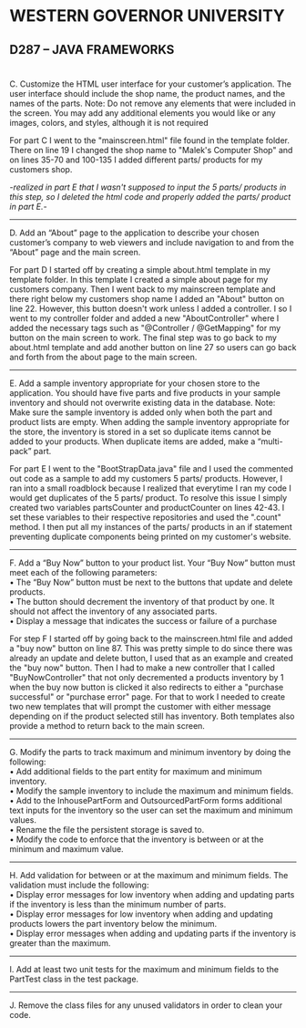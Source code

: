 
# WESTERN GOVERNOR UNIVERSITY 
## D287 – JAVA FRAMEWORKS
#

C.  Customize the HTML user interface for your customer’s application. The user interface should include the shop name, the product names, and the names of the parts.
    Note: Do not remove any elements that were included in the screen. You may add any additional elements you would like or any images, colors, and styles, although it is not required

For part C I went to the "mainscreen.html" file found in the template folder. There on line 19 I changed the shop name to "Malek's Computer Shop" and on lines 35-70 and 
100-135 I added different parts/ products for my customers shop. 

*-realized in part E that I wasn't supposed to input the 5 parts/ products in this step, so I deleted the html code and properly added the parts/ product in part E.-*
<hr>

D.  Add an “About” page to the application to describe your chosen customer’s company to web viewers and include navigation to and from the “About” page and the main screen.

For part D I started off by creating a simple about.html template in my template folder. In this template I created a simple about page for my customers company. Then I went back to my mainscreen
template and there right below my customers shop name I added an "About" button on line 22. However, this button doesn't work unless I added a controller. I so I went to my 
controller folder and added a new "AboutController" where I added the necessary tags such as "@Controller / @GetMapping" for my button on the main screen to work. The final step
was to go back to my about.html template and add another button on line 27 so users can go back and forth from the about page to the main screen. 
<hr>

E.  Add a sample inventory appropriate for your chosen store to the application. You should have five parts and five products in your sample inventory and should not overwrite existing data in the database.
    Note: Make sure the sample inventory is added only when both the part and product lists are empty. When adding the sample inventory appropriate for the store, the inventory is stored in a set so duplicate items cannot be added to your products. When duplicate items are added, make a “multi-pack” part.

For part E I went to the "BootStrapData.java" file and I used the commented out code as a sample to add my customers 5 parts/ products. However, I ran into a small roadblock
because I realized that everytime I ran my code I would get duplicates of the 5 parts/ product. To resolve this issue I simply created two variables partsCounter and productCounter
on lines 42-43. I set these variables to their respective repositories and used the ".count" method. I then put all my instances of the parts/ products in an if statement preventing
duplicate components being printed on my customer's website. 
<hr>

F.  Add a “Buy Now” button to your product list. Your “Buy Now” button must meet each of the following parameters:<br>
    •  The “Buy Now” button must be next to the buttons that update and delete products.<br>
    •  The button should decrement the inventory of that product by one. It should not affect the inventory of any associated parts.<br>
    •  Display a message that indicates the success or failure of a purchase<br>

For step F I started off by going back to the mainscreen.html file and added a "buy now" button on line 87. This was pretty simple to do since there was already an update and delete
button, I used that as an example and created the "buy now" button. Then I had to make a new controller that I called "BuyNowController" that not only decremented a products
inventory by 1 when the buy now button is clicked it also redirects to either a "purchase successful" or "purchase error" page. For that to work I needed to create two new 
templates that will prompt the customer with either message depending on if the product selected still has inventory. Both templates also provide a method to return back to
the main screen.

<hr>

G.  Modify the parts to track maximum and minimum inventory by doing the following:<br>
•  Add additional fields to the part entity for maximum and minimum inventory.<br>
•  Modify the sample inventory to include the maximum and minimum fields.<br>
•  Add to the InhousePartForm and OutsourcedPartForm forms additional text inputs for the inventory so the user can set the maximum and minimum values.<br>
•  Rename the file the persistent storage is saved to.<br>
•  Modify the code to enforce that the inventory is between or at the minimum and maximum value.<br>

<hr>

H.  Add validation for between or at the maximum and minimum fields. The validation must include the following:<br>
•  Display error messages for low inventory when adding and updating parts if the inventory is less than the minimum number of parts.<br>
•  Display error messages for low inventory when adding and updating products lowers the part inventory below the minimum.<br>
•  Display error messages when adding and updating parts if the inventory is greater than the maximum.<br>

<hr>

I.  Add at least two unit tests for the maximum and minimum fields to the PartTest class in the test package.

<hr>

J.  Remove the class files for any unused validators in order to clean your code.